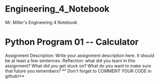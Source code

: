 # Engineering_4_Notebook
Mr. Miller's Engineering 4 Notebook

# Python Program 01 -- Calculator
Assignment Description: Write your assignment description here. It should be at least a few sentences. 
Reflection: what did you learn in this assignment? What did you get stuck on? What do you want to make sure that future you remembers?
** Don't forget to COMMENT YOUR CODE in github!**
